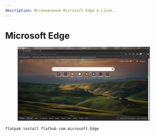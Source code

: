 ```yaml
---
description: Встановлення Microsoft Edge в Linux.
---
```


# Microsoft Edge

<figure><img src="../../../.gitbook/assets/image (2) (1).png" alt=""><figcaption></figcaption></figure>

```bash
flatpak install flathub com.microsoft.Edge
```
